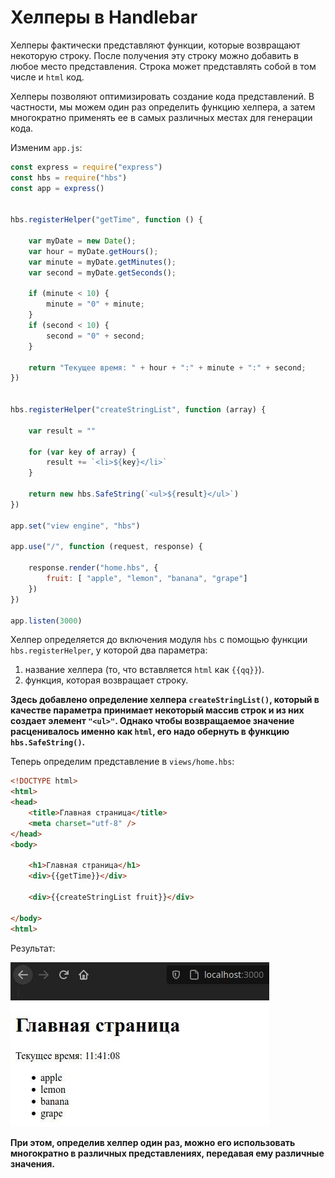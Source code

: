 # Хелперы в Handlebar

Хелперы фактически представляют функции, которые возвращают некоторую строку. После получения эту строку можно добавить в любое место представления. Строка может представлять собой в том числе и `html` код.

Хелперы позволяют оптимизировать создание кода представлений. В частности, мы можем один раз определить функцию хелпера, а затем многократно применять ее в самых различных местах для генерации кода.

Изменим `app.js`:

```javascript
const express = require("express")
const hbs = require("hbs")
const app = express()


hbs.registerHelper("getTime", function () {

    var myDate = new Date();
    var hour = myDate.getHours();
    var minute = myDate.getMinutes();
    var second = myDate.getSeconds();

    if (minute < 10) {
        minute = "0" + minute;
    }
    if (second < 10) {
        second = "0" + second;
    }

    return "Текущее время: " + hour + ":" + minute + ":" + second;
})


hbs.registerHelper("createStringList", function (array) {

    var result = ""

    for (var key of array) {
        result += `<li>${key}</li>`
    }

    return new hbs.SafeString(`<ul>${result}</ul>`)
})

app.set("view engine", "hbs")

app.use("/", function (request, response) {
    
    response.render("home.hbs", {
        fruit: [ "apple", "lemon", "banana", "grape"]
    })
})

app.listen(3000)
```

Хелпер определяется до включения модуля `hbs` с помощью функции `hbs.registerHelper`, у которой два параметра:

1.  название хелпера (то, что вставляется `html` как `{{qq}}`).
2.  функция, которая возвращает строку.


**Здесь добавлено определение хелпера `createStringList()`, который в качестве параметра принимает некоторый массив строк и из них создает элемент `"<ul>"`. Однако чтобы возвращаемое значение расценивалось именно как `html`, его надо обернуть в функцию `hbs.SafeString()`.**

Теперь определим представление в `views/home.hbs`:

```html
<!DOCTYPE html>
<html>
<head>
    <title>Главная страница</title>
    <meta charset="utf-8" />
</head>
<body>
    
    <h1>Главная страница</h1>
    <div>{{getTime}}</div>

    <div>{{createStringList fruit}}</div>
    
</body>
<html>
```


Результат: 

![qq](img/screen4.png)

**При этом, определив хелпер один раз, можно его использовать многократно в различных представлениях, передавая ему различные значения.**